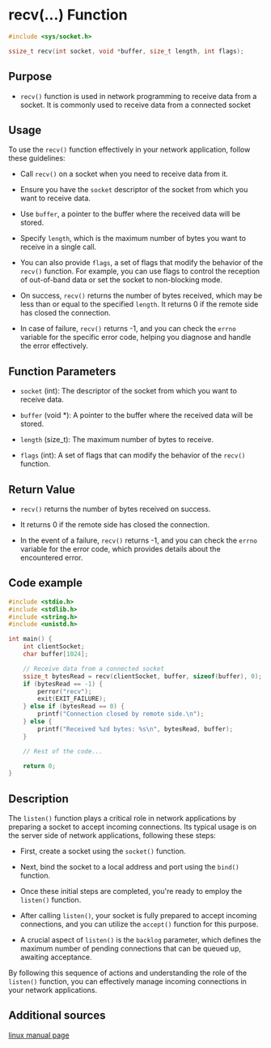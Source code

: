 # recv(...) Function

```c
#include <sys/socket.h>

ssize_t recv(int socket, void *buffer, size_t length, int flags);

```

## Purpose
- `recv()`    function is used in network programming to receive data from a socket. It is commonly used to receive data from a connected socket

## Usage

To use the `recv()` function effectively in your network application, follow these guidelines:

- Call `recv()` on a socket when you need to receive data from it.
- Ensure you have the `socket` descriptor of the socket from which you want to receive data.
- Use `buffer`, a pointer to the buffer where the received data will be stored.
- Specify `length`, which is the maximum number of bytes you want to receive in a single call.
- You can also provide `flags`, a set of flags that modify the behavior of the `recv()` function. For example, you can use flags to control the reception of out-of-band data or set the socket to non-blocking mode.

- On success, `recv()` returns the number of bytes received, which may be less than or equal to the specified `length`. It returns 0 if the remote side has closed the connection.

- In case of failure, `recv()` returns -1, and you can check the `errno` variable for the specific error code, helping you diagnose and handle the error effectively.


## Function Parameters

- `socket` (int): The descriptor of the socket from which you want to receive data.

- `buffer` (void *): A pointer to the buffer where the received data will be stored.

- `length` (size_t): The maximum number of bytes to receive.

- `flags` (int): A set of flags that can modify the behavior of the `recv()` function.


## Return Value

- `recv()` returns the number of bytes received on success.

- It returns 0 if the remote side has closed the connection.

- In the event of a failure, `recv()` returns -1, and you can check the `errno` variable for the error code, which provides details about the encountered error.



## Code example
```c
#include <stdio.h>
#include <stdlib.h>
#include <string.h>
#include <unistd.h>

int main() {
    int clientSocket;
    char buffer[1024];

    // Receive data from a connected socket
    ssize_t bytesRead = recv(clientSocket, buffer, sizeof(buffer), 0);
    if (bytesRead == -1) {
        perror("recv");
        exit(EXIT_FAILURE);
    } else if (bytesRead == 0) {
        printf("Connection closed by remote side.\n");
    } else {
        printf("Received %zd bytes: %s\n", bytesRead, buffer);
    }

    // Rest of the code...

    return 0;
}

```

## Description

The `listen()` function plays a critical role in network applications by preparing a socket to accept incoming connections. Its typical usage is on the server side of network applications, following these steps:

- First, create a socket using the `socket()` function.

- Next, bind the socket to a local address and port using the `bind()` function.

- Once these initial steps are completed, you're ready to employ the `listen()` function.

- After calling `listen()`, your socket is fully prepared to accept incoming connections, and you can utilize the `accept()` function for this purpose.

- A crucial aspect of `listen()` is the `backlog` parameter, which defines the maximum number of pending connections that can be queued up, awaiting acceptance.

By following this sequence of actions and understanding the role of the `listen()` function, you can effectively manage incoming connections in your network applications.


## Additional sources

[linux manual page](https://linux.die.net/man/2/recv)